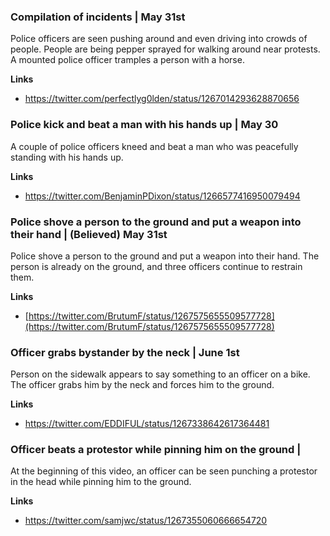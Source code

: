 
### Compilation of incidents | May 31st

Police officers are seen pushing around and even driving into crowds of people. People are being pepper sprayed for walking around near protests. A mounted police officer tramples a person with a horse. 

**Links**

* https://twitter.com/perfectlyg0lden/status/1267014293628870656


### Police kick and beat a man with his hands up | May 30

A couple of police officers kneed and beat a man who was peacefully standing with his hands up. 

**Links**

* https://twitter.com/BenjaminPDixon/status/1266577416950079494


### Police shove a person to the ground and put a weapon into their hand | (Believed) May 31st

Police shove a person to the ground and put a weapon into their hand.  The person is already on the ground, and three officers continue to restrain them.

**Links**

* [https://twitter.com/BrutumF/status/1267575655509577728](https://twitter.com/BrutumF/status/1267575655509577728)

### Officer grabs bystander by the neck | June 1st

Person on the sidewalk appears to say something to an officer on a bike. The officer grabs him by the neck and forces him to the ground.

**Links**

* https://twitter.com/EDDIFUL/status/1267338642617364481

### Officer beats a protestor while pinning him on the ground |

At the beginning of this video, an officer can be seen punching a protestor in the head while pinning him to the ground.

**Links**

* https://twitter.com/samjwc/status/1267355060666654720

